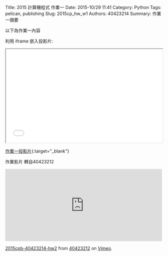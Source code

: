 Title: 2015 計算機程式 作業一
Date: 2015-10/29 11:41
Category: Python
Tags: pelican, publishing
Slug: 2015cp_hw_w1
Authors: 40423214
Summary: 作業一摘要

以下為作業一內容

利用 iframe 嵌入投影片:

<iframe src="40423214_cp_w1_p.html" width="500" height="300"></iframe>

[作業一投影片](40423214_cp_w1p.html){:target="_blank"}

作業影片
轉自40423212
<iframe src="https://player.vimeo.com/video/144870435" width="500" height="231" frameborder="0" webkitallowfullscreen mozallowfullscreen allowfullscreen></iframe> <p><a href="https://vimeo.com/144870435">2015cpb-40423214-hw2</a> from <a href="https://vimeo.com/user45523667">40423212</a> on <a href="https://vimeo.com">Vimeo</a>.</p>
